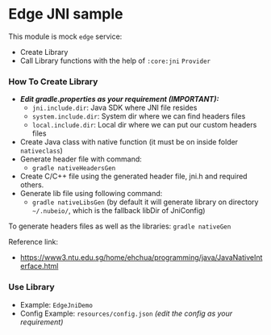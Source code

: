# Edge JNI sample
This module is mock `edge` service:

- Create Library
- Call Library functions with the help of `:core:jni` `Provider` 

### How To Create Library

- ***Edit gradle.properties as your requirement (IMPORTANT):***
   - `jni.include.dir`: Java SDK where JNI file resides
   - `system.include.dir`: System dir where we can find headers files
   - `local.include.dir`: Local dir where we can put our custom headers files
- Create Java class with native function (it must be on inside folder `nativeclass`)
- Generate header file with command:
   - `gradle nativeHeadersGen`
- Create C/C++ file using the generated header file, jni.h and required others.
- Generate lib file using following command:
   - `gradle nativeLibsGen` (by default it will generate library on directory `~/.nubeio/`, which is the fallback 
   libDir of JniConfig)

To generate headers files as well as the libraries: `gradle nativeGen`

Reference link:
   - https://www3.ntu.edu.sg/home/ehchua/programming/java/JavaNativeInterface.html 

### Use Library

- Example: `EdgeJniDemo`
- Config Example: `resources/config.json` *(edit the config as your requirement)*
